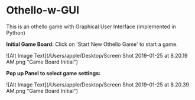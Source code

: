 # Othello-w-GUI
This is an othello game with Graphical User Interface (implemented in Python)

__Initial Game Board:__
Click on 'Start New Othello Game' to start a game.

![Alt Image Text](/Users/apple/Desktop/Screen Shot 2019-01-25 at 8.20.19 AM.png "Game Board Initial")



__Pop up Panel to select game settings:__

![Alt Image Text](/Users/apple/Desktop/Screen Shot 2019-01-25 at 8.20.39 AM.png "Game Board Initial")